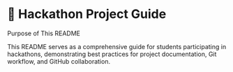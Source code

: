 # 🚀 Hackathon Project Guide

Purpose of This README  

This README serves as a comprehensive guide for students participating in hackathons, demonstrating best practices for project documentation, Git workflow, and GitHub collaboration.